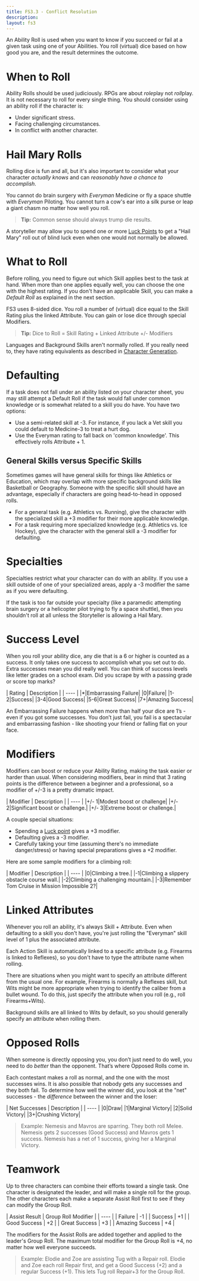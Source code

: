 ```yaml
---
title: FS3.3 - Conflict Resolution
description:
layout: fs3
---
```


An Ability Roll is used when you want to know if you succeed or fail at a given task using one of your Abilities.   You roll (virtual) dice based on how good you are, and the result determines the outcome.

<a name="when-to-roll"/>

# When to Roll

Ability Rolls should be used judiciously. RPGs are about *role*play not *roll*play.  It is not necessary to roll for every single thing.  You should consider using an ability roll if the character is: 

* Under significant stress.
* Facing challenging circumstances.
* In conflict with another character.


<a name="hail-mary"/>

# Hail Mary Rolls

Rolling dice is fun and all, but it's also important to consider what your character *actually knows* and can *reasonably have a chance to accomplish*.  

You cannot do brain surgery with *Everyman* Medicine or fly a space shuttle with *Everyman* Piloting.  You cannot turn a cow's ear into a silk purse or leap a giant chasm no matter how well you roll.

> <i class="fa fa-cubes" aria-hidden="true"></i> **Tip:** Common sense should always trump die results.

A storyteller may allow you to spend one or more [Luck Points](/fs3/fs3-3/luck.html) to get a "Hail Mary" roll out of blind luck even when one would not normally be allowed.

<a name="what-to-roll"/>

# What to Roll

Before rolling, you need to figure out which Skill applies best to the task at hand.  When more than one applies equally well, you can choose the one with the highest rating.  If you don't have an applicable Skill, you can make a *Default Roll* as explained in the next section.

FS3 uses 8-sided dice.  You roll a number of (virtual) dice equal to the Skill Rating plus the linked Attribute.  You can gain or lose dice through special Modifiers.   

> <i class="fa fa-cubes" aria-hidden="true"></i> **Tip:** Dice to Roll = Skill Rating + Linked Attribute +/- Modifiers

Languages and Background Skills aren't normally rolled.  If you really need to, they have rating equivalents as described in [Character Generation](/fs3/fs3-3/chargen.html).

<a name="defaulting"/>

# Defaulting

If a task does not fall under an ability listed on your character sheet, you may still attempt a Default Roll if the task would fall under common knowledge or is somewhat related to a skill you do have.  You have two options:

* Use a semi-related skill at -3.  For instance, if you lack a Vet skill you could default to Medicine-3 to treat a hurt dog.
* Use the Everyman rating to fall back on 'common knowledge'.  This effectively rolls Attribute + 1.

## General Skills versus Specific Skills

Sometimes games will have general skills for things like Athletics or Education, which may overlap with more specific background skills like Basketball or Geography.  Someone with the specific skill should have an advantage, especially if characters are going head-to-head in opposed rolls.

* For a general task (e.g. Athletics vs. Running), give the character with the specialized skill a +3 modifier for their more applicable knowledge.
* For a task requiring more specialized knowledge (e.g. Athletics vs. Ice Hockey), give the character with the general skill a -3 modifier for defaulting.

<a name="specialties"/>

# Specialties

Specialties restrict what your character can do with an ability.  If you use a skill outside of one of your specialized areas, apply a -3 modifier the same as if you were defaulting.  

If the task is too far outside your specialty (like a paramedic attempting brain surgery or a helicopter pilot trying to fly a space shuttle), then you shouldn't roll at all unless the Storyteller is allowing a Hail Mary.

<a name="success-level"/>

# Success Level

When you roll your ability dice, any die that is a 6 or higher is counted as a success.   It only takes one success to accomplish what you set out to do.  Extra successes mean you did really well.   You can think of success levels like letter grades on a school exam.  Did you scrape by with a passing grade or score top marks?

| Rating | Description |
| ---- |
|*|Embarrassing Failure|
|0|Failure|
|1-2|Success|
|3-4|Good Success|
|5-6|Great Success|
|7+|Amazing Success|

An Embarrassing Failure happens when more than half your dice are 1’s - even if you got some successes.   You don’t just fail, you fail is a spectacular and embarrassing fashion - like shooting your friend or falling flat on your face.

<a name="modifiers"/>

# Modifiers

Modifiers can boost or reduce your Ability Rating, making the task easier or harder than usual.  When considering modifiers, bear in mind that 3 rating points is the difference between a beginner and a professional, so a modifier of +/-3 is a pretty dramatic impact.

| Modifier | Description |
| ---- |
|+/- 1|Modest boost or challenge|
|+/- 2|Significant boost or challenge.|
|+/- 3|Extreme boost or challenge.|

A couple special situations:

* Spending a [Luck point](/fs3/fs3-3/luck.html) gives a +3 modifier.
* Defaulting gives a -3 modifier.
* Carefully taking your time (assuming there's no immediate danger/stress) or having special preparations gives a +2 modifier.

Here are some sample modifiers for a climbing roll:

| Modifier | Description |
| ---- |
|0|Climbing a tree.|
|-1|Climbing a slippery obstacle course wall.|
|-2|Climbing a challenging mountain.|
|-3|Remember Tom Cruise in Mission Impossible 2?|

<a name="linked-attributes"/>

# Linked Attributes

Whenever you roll an ability, it's always Skill + Attribute.  Even when defaulting to a skill you don't have, you're just rolling the "Everyman" skill level of 1 plus the associated attribute.

Each Action Skill is automatically linked to a specific attribute (e.g. Firearms is linked to Reflexes), so you don't have to type the attribute name when rolling.

There are situations when you might want to specify an attribute different from the usual one.  For example, Firearms is normally a Reflexes skill, but Wits might be more appropriate when trying to identify the caliber from a bullet wound.  To do this, just specify the attribute when you roll (e.g., roll Firearms+Wits).

Background skills are all linked to Wits by default, so you should generally specify an attribute when rolling them.

<a name="opposed-rolls"/>

# Opposed Rolls

When someone is directly opposing you, you don’t just need to do well, you need to do *better* than the opponent.  That’s where Opposed Rolls come in.

Each contestant makes a roll as normal, and the one with the most successes wins.   It is also possible that nobody gets any successes and they both fail.  To determine how well the winner did, you look at the "net" successes - the *difference* between the winner and the loser:

| Net Successes | Description |
| ---- |
|0|Draw|
|1|Marginal Victory|
|2|Solid Victory|
|3+|Crushing Victory|

> Example: Nemesis and Mavros are sparring.  They both roll Melee.  Nemesis gets 2 successes (Good Success) and Mavros gets 1 success.  Nemesis has a net of 1 success, giving her a Marginal Victory.

<a name="teamwork"/>

# Teamwork

Up to three characters can combine their efforts toward a single task.   One character is designated the leader, and will make a single roll for the group.  The other characters each make a separate Assist Roll first to see if they can modify the Group Roll.

| Assist Result | Group Roll Modifier |
| ---- |
| Failure | -1  |
| Success | +1  |
| Good Success | +2  |
| Great Success | +3  |
| Amazing Success | +4  |

The modifiers for the Assist Rolls are added together and applied to the leader's Group Roll.  The maximum total modifier for the Group Roll is +4, no matter how well everyone succeeds.

> Example: Elodie and Zoe are assisting Tug with a Repair roll. Elodie and Zoe each roll Repair first, and get a Good Success (+2) and a regular Success (+1).  This lets Tug roll Repair+3 for the Group Roll.


